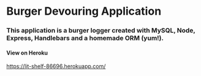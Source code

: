 # Burger Devouring Application

### This application is a burger logger created with MySQL, Node, Express, Handlebars and a homemade ORM (yum!).

#### View on Heroku
https://lit-shelf-86696.herokuapp.com/